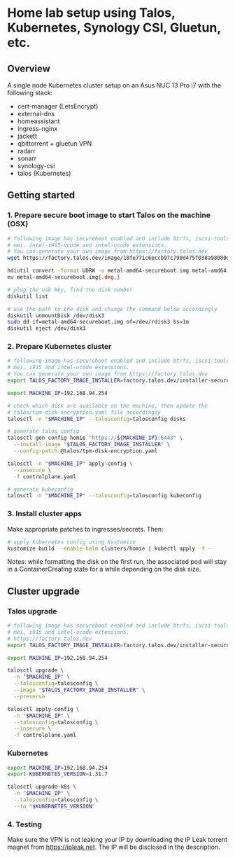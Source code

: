 # Home lab setup using Talos, Kubernetes, Synology CSI, Gluetun, etc.

## Overview

A single node Kubernetes cluster setup on an Asus NUC 13 Pro i7 with the
following stack:

- cert-manager (LetsEncrypt)
- external-dns
- homeassistant
- ingress-nginx
- jackett
- qbittorrent + gluetun VPN
- radarr
- sonarr
- synology-csi
- talos (Kubernetes)

## Getting started

### 1. Prepare secure boot image to start Talos on the machine (OSX)

```bash
# following image has secureboot enabled and include btrfs, iscsi-tools,
# mei, intel-i915-ucode and intel-ucode extensions.
# You can generate your own image from https://factory.talos.dev
wget https://factory.talos.dev/image/18fe771c6eccb97c798d475f038a98080dae33b68ade749caf16e3dfbda44f16/v1.9.5/metal-amd64-secureboot.iso

hdiutil convert -format UDRW -o metal-amd64-secureboot.img metal-amd64-secureboot.iso
mv metal-amd64-secureboot.img{.dmg,}

# plug the usb key, find the disk number
diskutil list

# use the path to the disk and change the command below accordingly
diskutil unmountDisk /dev/disk3
sudo dd if=metal-amd64-secureboot.img of=/dev/rdisk3 bs=1m
diskutil eject /dev/disk3
```

### 2. Prepare Kubernetes cluster

```bash
# following image has secureboot enabled and include btrfs, iscsi-tools,
# mei, i915 and intel-ucode extensions.
# You can generate your own image from https://factory.talos.dev
export TALOS_FACTORY_IMAGE_INSTALLER=factory.talos.dev/installer-secureboot/18fe771c6eccb97c798d475f038a98080dae33b68ade749caf16e3dfbda44f16:v1.9.5

export MACHINE_IP=192.168.94.254

# check which disk are available on the machine, then update the
# talos/tpm-disk-encryption.yaml file accordingly
talosctl -n "$MACHINE_IP" --talosconfig=talosconfig disks

# generate talos config
talosctl gen config homie "https://${MACHINE_IP}:6443" \
  --install-image "$TALOS_FACTORY_IMAGE_INSTALLER" \
  --config-patch @talos/tpm-disk-encryption.yaml

talosctl -n "$MACHINE_IP" apply-config \
  --insecure \
  -f controlplane.yaml

# generate kubeconfig
talosctl -n "$MACHINE_IP" --talosconfig=talosconfig kubeconfig
```

### 3. Install cluster apps

Make appropriate patches to ingresses/secrets. Then:

```bash
# apply kubernetes config using Kustomize
kustomize build --enable-helm clusters/homie | kubectl apply -f -
```

Notes: while formatting the disk on the first run, the associated pod will stay in a
ContainerCreating state for a while depending on the disk size.

## Cluster upgrade

### Talos upgrade

```bash
# following image has secureboot enabled and include btrfs, iscsi-tools,
# mei, i915 and intel-ucode extensions.
# https://factory.talos.dev
export TALOS_FACTORY_IMAGE_INSTALLER=factory.talos.dev/installer-secureboot/18fe771c6eccb97c798d475f038a98080dae33b68ade749caf16e3dfbda44f16:v1.9.5

export MACHINE_IP=192.168.94.254

talosctl upgrade \
  -n "$MACHINE_IP" \
  --talosconfig=talosconfig \
  --image "$TALOS_FACTORY_IMAGE_INSTALLER" \
  --preserve

talosctl apply-config \
  -n "$MACHINE_IP" \
  --talosconfig=talosconfig \
  --insecure \
  -f controlplane.yaml
```

### Kubernetes

```bash
export MACHINE_IP=192.168.94.254
export KUBERNETES_VERSION=1.31.7

talosctl upgrade-k8s \
  -n "$MACHINE_IP" \
  --talosconfig=talosconfig \
  --to "$KUBERNETES_VERSION"
```

### 4. Testing

Make sure the VPN is not leaking your IP by downloading the IP Leak torrent
magnet from https://ipleak.net.
The IP will be disclosed in the description.
